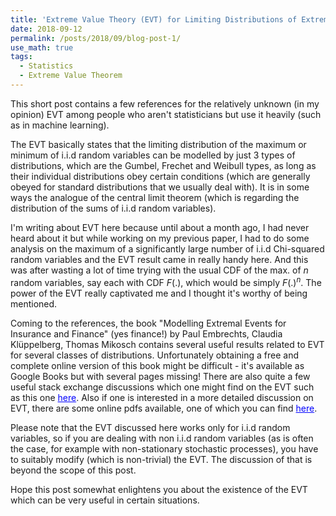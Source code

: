 ```yaml
---
title: 'Extreme Value Theory (EVT) for Limiting Distributions of Extreme Events'
date: 2018-09-12
permalink: /posts/2018/09/blog-post-1/
use_math: true
tags:
  - Statistics
  - Extreme Value Theorem
---
```


This short post contains a few references for the relatively unknown (in my opinion) EVT among people who aren't statisticians but use it heavily (such as in machine learning).

The EVT basically states that the limiting distribution of the maximum or minimum of i.i.d random variables can be modelled by just 3 types of distributions, which are the Gumbel, Frechet and Weibull types, as long as their individual distributions obey certain conditions (which are generally obeyed for standard distributions that we usually deal with). It is in some ways the analogue of the central limit theorem (which is regarding the distribution of the sums of i.i.d random variables).

I'm writing about EVT here because until about a month ago, I had never heard about it but while working on my previous paper, I had to do some analysis on the maximum of a significantly large number of i.i.d Chi-squared random variables and the EVT result came in really handy here. And this was after wasting a lot of time trying with the usual CDF of the max. of $n$ random variables, say each with CDF $F(.)$, which would be simply $F(.)^{n}$. The power of the EVT really captivated me and I thought it's worthy of being mentioned.

Coming to the references, the book "Modelling Extremal Events for Insurance and Finance" (yes finance!) by Paul Embrechts, Claudia Klüppelberg, Thomas Mikosch contains several useful results related to EVT for several classes of distributions. Unfortunately obtaining a free and complete online version of this book might be difficult - it's available as Google Books but with several pages missing! There are also quite a few useful stack exchange discussions which one might find on the EVT such as this one <a href="https://math.stackexchange.com/questions/450139/asymptotics-of-maxima-of-i-i-d-chi-square-random-variables" style="color: #0000FF">here</a>. Also if one is interested in a more detailed discussion on EVT, there are some online pdfs available, one of which you can find <a href="http://www.maths.manchester.ac.uk/~saralees/chap1.pdf" style="color: #0000FF">here</a>. 

Please note that the EVT discussed here works only for i.i.d random variables, so if you are dealing with non i.i.d random variables (as is often the case, for example with non-stationary stochastic processes), you have to suitably modify (which is non-trivial) the EVT. The discussion of that is beyond the scope of this post.

Hope this post somewhat enlightens you about the existence of the EVT which can be very useful in certain situations.
